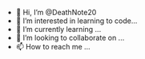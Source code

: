 - 👋 Hi, I’m @DeathNote20
- 👀 I’m interested in learning to code...
- 🌱 I’m currently learning ...
- 💞️ I’m looking to collaborate on ...
- 📫 How to reach me ...

<!---
DeathNote20/DeathNote20 is a ✨ special ✨ repository because its `README.md` (this file) appears on your GitHub profile.
You can click the Preview link to take a look at your changes.
--->
